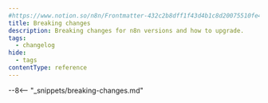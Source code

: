 ```yaml
---
#https://www.notion.so/n8n/Frontmatter-432c2b8dff1f43d4b1c8d20075510fe4
title: Breaking changes
description: Breaking changes for n8n versions and how to upgrade.
tags:
  - changelog
hide:
  - tags
contentType: reference
---
```


--8<-- "_snippets/breaking-changes.md"
